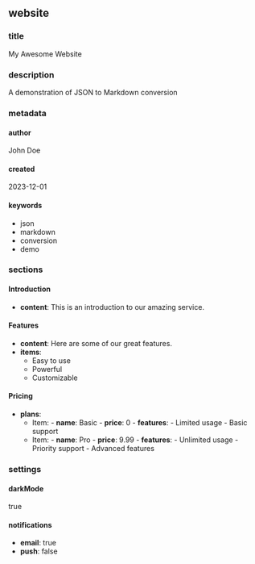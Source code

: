 ## website

### title

My Awesome Website

### description

A demonstration of JSON to Markdown conversion

### metadata

#### author

John Doe

#### created

2023-12-01

#### keywords

- json
- markdown
- conversion
- demo

### sections

#### Introduction

- **content**:
 This is an introduction to our amazing service.

#### Features

- **content**:
 Here are some of our great features.
- **items**:
  - Easy to use
  - Powerful
  - Customizable

#### Pricing

- **plans**:
  - Item:
        - **name**:
     Basic
        - **price**:
     0
        - **features**:
          - Limited usage
          - Basic support
  - Item:
        - **name**:
     Pro
        - **price**:
     9.99
        - **features**:
          - Unlimited usage
          - Priority support
          - Advanced features

### settings

#### darkMode

true

#### notifications

- **email**:
 true
- **push**:
 false
